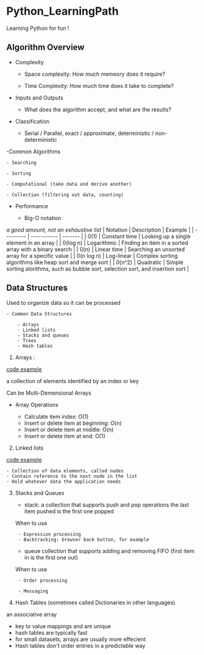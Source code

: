 # Python_LearningPath

Learning Python for fun !

## Algorithm Overview

- Complexity 

    - Space complexity: How much memeory does it require?

    - Time Complexity: How much time does it take to complete?

- Inputs and Outputs

    - What does the algorithm accept, and what are the results?

- Classification

    - Serial / Parallel, exact / approximate,
        deterministic / non-deterministic

-Common Algorithms

    - Searching

    - Sorting

    - Computational (take data and derive another)

    - Collection (filtering out data, counting)

- Performance

    - Big-O notation

*a good amount, not an exhaustive list*
| Notation  | Description | Example |
| --------- | ----------- | ------- |
| 0(1)  | Constant time  |  Looking up a single element in an array  |
| 0(log n)  | Logarithmic  |  Finding an item in a sorted array with a binary search  |
| 0(n)  | Linear time  |  Searching an unsorted array for a specific value  |
| 0(n log n)  | Log-linear |  Complex sorting algorithms like heap sort and merge sort  |
| 0(n^2)  | Quadratic  |  Simple sorting alorithms, such as bubble sort, selection sort, and insertion sort  |


## Data Structures

Used to organize data so it can be processed

    - Common Data Structures

        - Arrays
        - Linked lists 
        - Stacks and queues
        - Trees
        - Hash tables

1. Arrays :

[code example](/DataStructures/arrays.py)

a collection of elements identified by an index or key

Can be Multi-Demensional Arrays

- Array Operations

    - Calculate item index: O(1)
    - Insert or delete item at beginning: O(n)
    - Insert or delete item at middle: O(n)
    - Insert or delete item at end: O(1)

2. Linked lists

[code example](/DataStructures/Linkedlist.py)

    - Collection of data elements, called nodes
    - Contain reference to the next node in the list
    - Hold whatever data the application needs

3. Stacks and Queues

    - stack: 
    a collection that supports push and pop operations
    the last item pushed is the first one popped

    When to use

        - Expression processing
        - Backtracking: browser back button, for example

    - queue
    collection that supports adding and removing
    FIFO (first item in is the first one out)

    When to use

        - Order processing

        - Messaging

4. Hash Tables (sometimes called Dictionaries in other languages)

an associative array

- key to value mappings and are unique
- hash tables are typically fast
- for small datasets, arrays are usually more effecient
- Hash tables don't order entries in a predictable way